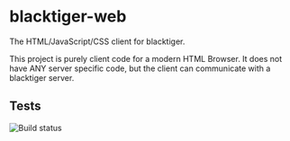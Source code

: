 blacktiger-web
==============

The HTML/JavaScript/CSS client for blacktiger.

This project is purely client code for a modern HTML Browser. It does not have ANY server specific code, but the client can communicate with a blacktiger server.


Tests
--------------------
![Build status](https://api.travis-ci.org/DRB-IT/blacktiger-web.png)
